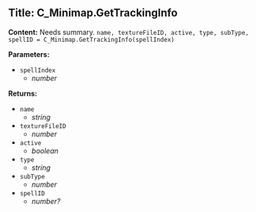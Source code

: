## Title: C_Minimap.GetTrackingInfo

**Content:**
Needs summary.
`name, textureFileID, active, type, subType, spellID = C_Minimap.GetTrackingInfo(spellIndex)`

**Parameters:**
- `spellIndex`
  - *number*

**Returns:**
- `name`
  - *string*
- `textureFileID`
  - *number*
- `active`
  - *boolean*
- `type`
  - *string*
- `subType`
  - *number*
- `spellID`
  - *number?*